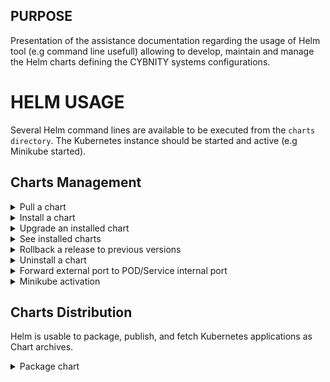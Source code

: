 ## PURPOSE
Presentation of the assistance documentation regarding the usage of Helm tool (e.g command line usefull) allowing to develop, maintain and manage the Helm charts defining the CYBNITY systems configurations.

# HELM USAGE
Several Helm command lines are available to be executed from the `charts directory`. The Kubernetes instance should be started and active (e.g Minikube started).

## Charts Management
<details><summary>Pull a chart</summary>
<p>
Download a chart from a repository in local directory:

```shell
helm pull "bitnami/xxx" --untar
```

</p>
</details>
<details><summary>Install a chart</summary>
<p>
Install a defined chart into the Kubernetes cluster:

```shell
# Install local templates from charts directory
helm install reactive-backend-system ./reactive-messaging-gateway/ --values ./reactive-messaging-gateway/values.yaml
# Install repository template (e.g hosted by a third-party's repository server) with specific values.yaml to apply
helm install access-control-sso-system -f ./access-control-sso-system/values.yaml bitnami/keycloak
```

</p>
</details>
<details><summary>Upgrade an installed chart</summary>
<p>
Upgrade a release to a specified or current version of a chart or configuration into the Kubernetes cluster:

```shell
helm upgrade reactive-backend-system ./reactive-messaging-gateway
```

</p>
</details>
<details><summary>See installed charts</summary>
<p>
Query the named releases of charts installed on the kubernetes instance:

```shell
helm ls
```

</p>
</details>
<details><summary>Rollback a release to previous versions</summary>
<p>
Specific version to roll back to or leave argument black, in which cas it rolls back to the previous version.

```shell
helm rollback reactive-backend-system 1
```

</p>
</details>

<details><summary>Uninstall a chart</summary>
<p>
Uninstall a release completely from the Kubernetes cluster:

```shell
helm uninstall reactive-backend-system
```

</p>
</details>
<details><summary>Forward external port to POD/Service internal port</summary>
<p>
For access to Pod or Service since external point of the Cluster, start a process in a dedicated linux shell forwarding the calls via:

```shell
# Access from external web browser on HTTP://127.0.0.1:8080/ to keycloak running in LoadBalancer mode on port 81 TCP
kubectl port-forward --namespace default svc/access-control-sso-system 8080:81
# Access from external web browser on HTTP://127.0.0.1:8081/ to Web Reactive Frontend service instance running in ClusterIP mode on port 80 TCP
kubectl --namespace default port-forward svc/web-reactive-frontend-system 8081:80
# Access from external web browser on HTTP://127.0.0.1:8082/ to Reactive Backend service instance running in ClusterIP mode on port 80 TCP
kubectl --namespace default port-forward svc/reactive-backend-system 8082:80

```

Some executable scripts are provided by the [systems modules sub-projects](/implementation-line/systems/modules) that simplify the start of all the ports forwarding of the K8s services according the environment used (e.g local-env).

</p>
</details>
<details><summary>Minikube activation</summary>
<p>

To activate the ingress module in Minikube:

```shell
minikube addons enable ingress

```

When minikube is started, the LoadBalancer does not expose external ip by default.

So, to expose automatically any LoadBalancer external ip by Minikube, start Minikube tunneling:

```shell
minikube tunnel

# To show exposed ports
kubectl get svc
```

</p>
</details>

## Charts Distribution
Helm is usable to package, publish, and fetch Kubernetes applications as Chart archives.

<details><summary>Package chart</summary>
<p>
Create a versioned archive file of charts to be able to distribute them (e.g to Helm charts repository):

```shell
helm package ./reactive-messaging-gateway
```

An option also exist to sign the chart archive if need.
</p>

<details><summary>Publish chart package repository</summary>
<p>
1. From the Dockerhub platform profile page, create a Personal Access Token (PAT) from the Profile > Security section with a name (e.g `olivier-pat-token`).

- Save the PAT password value into an environment variable allowing reuse from workstation and/or system that publish the helm charts

```shell
echo $REG_PAT | helm registry login registry-1.docker.io -u cybnity --password-stdin
```

2. From local directory where a packaged chart is ready for publish

- Push a packaged chart to Dokerhub repository:

```shell
# Login with a Dockerhub account and password, according to the context where PAT can be used (e.g cybnity organization)
helm registry login registry-1.docker.io -u cybnity

helm push reactive-messaging-gateway-0.1.0.tgz  oci://registry-1.docker.io/cybnity
```

An option also exist to sign the chart archive if need.
</p>
</details>
